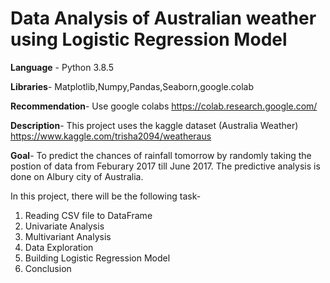 # Data Analysis of Australian weather using Logistic Regression Model

**Language** - Python 3.8.5

**Libraries**- Matplotlib,Numpy,Pandas,Seaborn,google.colab

**Recommendation**- Use google colabs https://colab.research.google.com/


**Description**- This project uses the kaggle dataset (Australia Weather) https://www.kaggle.com/trisha2094/weatheraus

**Goal**- To predict the chances of rainfall tomorrow by randomly taking the postion of data from Feburary 2017 till June 2017. The predictive analysis is done on Albury city of Australia.

In this project, there will be the following task-
1) Reading CSV file to DataFrame
2) Univariate Analysis
3) Multivariant Analysis
4) Data Exploration
5) Building Logistic Regression Model
6) Conclusion



